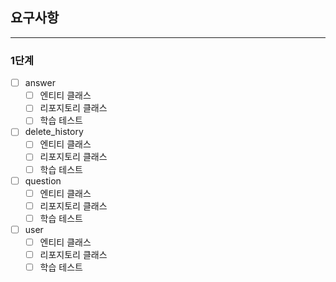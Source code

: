 ## 요구사항
***
### 1단계
- [ ] answer
  - [ ] 엔티티 클래스
  - [ ] 리포지토리 클래스
  - [ ] 학습 테스트
- [ ] delete_history
  - [ ] 엔티티 클래스
  - [ ] 리포지토리 클래스
  - [ ] 학습 테스트
- [ ] question
  - [ ] 엔티티 클래스
  - [ ] 리포지토리 클래스
  - [ ] 학습 테스트
- [ ] user
  - [ ] 엔티티 클래스
  - [ ] 리포지토리 클래스
  - [ ] 학습 테스트